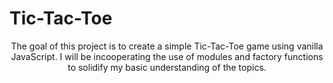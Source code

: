<h1>Tic-Tac-Toe</h1>

<p align="center">The goal of this project is to create a simple Tic-Tac-Toe game using vanilla JavaScript. I will be incooperating the use of modules and factory functions to solidify my basic understanding of the topics. </p>
